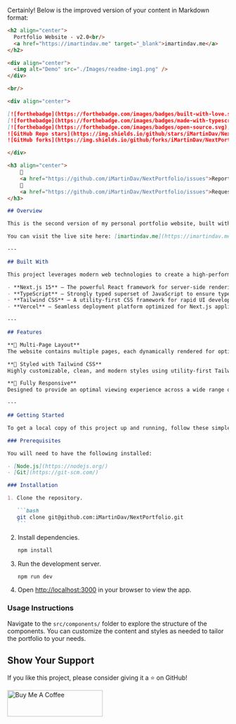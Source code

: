 Certainly! Below is the improved version of your content in Markdown format:

````markdown
<h2 align="center">
  Portfolio Website - v2.0<br/>
  <a href="https://imartindav.me" target="_blank">imartindav.me</a>
</h2>

<div align="center">
  <img alt="Demo" src="./Images/readme-img1.png" />
</div>

<br/>

<div align="center">

[![forthebadge](https://forthebadge.com/images/badges/built-with-love.svg)](https://forthebadge.com) &nbsp;
[![forthebadge](https://forthebadge.com/images/badges/made-with-typescript.svg)](https://forthebadge.com) &nbsp;
[![forthebadge](https://forthebadge.com/images/badges/open-source.svg)](https://forthebadge.com) &nbsp;
![GitHub Repo stars](https://img.shields.io/github/stars/iMartinDav/NextPortfolio?color=red&logo=github&style=for-the-badge) &nbsp;
![GitHub forks](https://img.shields.io/github/forks/iMartinDav/NextPortfolio?color=red&logo=github&style=for-the-badge)

</div>

<h3 align="center">
    🔹
    <a href="https://github.com/iMartinDav/NextPortfolio/issues">Report Bug</a> &nbsp; &nbsp;
    🔹
    <a href="https://github.com/iMartinDav/NextPortfolio/issues">Request Feature</a>
</h3>

## Overview

This is the second version of my personal portfolio website, built with **Next.js**, **TypeScript**, and **Tailwind CSS**. It serves as a showcase of my projects, technical skills, and professional journey. The website features an elegant, fully responsive design optimized for performance and scalability, reflecting my expertise in modern front-end development.

You can visit the live site here: [imartindav.me](https://imartindav.me)

---

## Built With

This project leverages modern web technologies to create a high-performance, developer-friendly experience:

- **Next.js 15** – The powerful React framework for server-side rendering, static site generation, and API routing.
- **TypeScript** – Strongly typed superset of JavaScript to ensure type safety and scalability.
- **Tailwind CSS** – A utility-first CSS framework for rapid UI development.
- **Vercel** – Seamless deployment platform optimized for Next.js applications.

---

## Features

**📖 Multi-Page Layout**
The website contains multiple pages, each dynamically rendered for optimal performance.

**🎨 Styled with Tailwind CSS**
Highly customizable, clean, and modern styles using utility-first Tailwind CSS classes.

**📱 Fully Responsive**
Designed to provide an optimal viewing experience across a wide range of devices, from mobile phones to desktop monitors.

---

## Getting Started

To get a local copy of this project up and running, follow these simple steps.

### Prerequisites

You will need to have the following installed:

- [Node.js](https://nodejs.org/)
- [Git](https://git-scm.com/)

### Installation

1. Clone the repository.

   ```bash
   git clone git@github.com:iMartinDav/NextPortfolio.git
   ```
````

2. Install dependencies.

   ```bash
   npm install
   ```

3. Run the development server.

   ```bash
   npm run dev
   ```

4. Open [http://localhost:3000](http://localhost:3000) in your browser to view the app.

### Usage Instructions

Navigate to the `src/components/` folder to explore the structure of the components. You can customize the content and styles as needed to tailor the portfolio to your needs.

## Show Your Support

If you like this project, please consider giving it a ⭐ on GitHub!

<a href="https://www.buymeacoffee.com/iMartinDav" target="_blank"><img src="https://cdn.buymeacoffee.com/buttons/v2/default-violet.png" alt="Buy Me A Coffee" height="60px" width="217px"></a>

```

```
